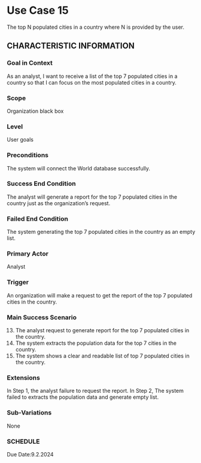 # Use Case 15
The top N populated cities in a country where N is provided by the user.
## CHARACTERISTIC INFORMATION
### Goal in Context
As an analyst, I want to receive a list of the top 7 populated cities in a country so that I can focus on the most populated cities in a country.
### Scope
Organization black box
### Level
User goals
### Preconditions
The system will connect the World database successfully.
### Success End Condition
The analyst will generate a report for the top 7 populated cities in the country just as the organization’s request.
### Failed End Condition
The system generating the top 7 populated cities in the country as an empty list.
### Primary Actor
Analyst
### Trigger
An organization will make a request to get the report of the top 7 populated cities in the country. 
### Main Success Scenario
13.  The analyst request to generate report for the top 7 populated cities in the country.
14.  The system extracts the population data for the top 7 cities in the country.
15.  The system shows a clear and readable list of top 7 populated cities in the country. 
### Extensions
In Step 1, the analyst failure to request the report.
In Step 2, The system failed to extracts the population data and generate empty list.
### Sub-Variations
None
### SCHEDULE
Due Date:9.2.2024
